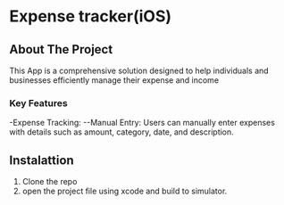 # Expense tracker(iOS)

## About The Project
This App is a comprehensive solution designed to help individuals and businesses efficiently manage their expense and income

### Key Features
-Expense Tracking:
--Manual Entry: Users can manually enter expenses with details such as amount, category, date, and description.

## Instalattion
   1. Clone the repo
   2. open the project file using xcode and build to simulator.


